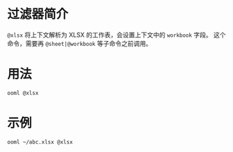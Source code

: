 # 过滤器简介

`@xlsx` 将上下文解析为 XLSX 的工作表，会设置上下文中的 `workbook` 字段。
这个命令，需要再 `@sheet|@workbook` 等子命令之前调用。

# 用法

```bash
ooml @xlsx
```

# 示例

```bash
ooml ~/abc.xlsx @xlsx
```

